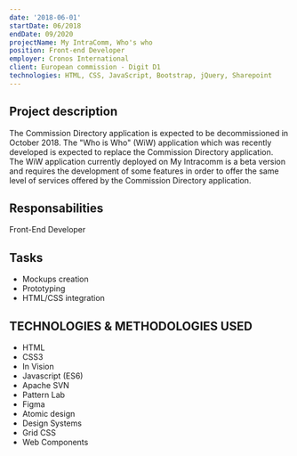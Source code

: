 ```yaml
---
date: '2018-06-01'
startDate: 06/2018
endDate: 09/2020
projectName: My IntraComm, Who's who
position: Front-end Developer
employer: Cronos International
client: European commission - Digit D1
technologies: HTML, CSS, JavaScript, Bootstrap, jQuery, Sharepoint
---
```


## Project description

The Commission Directory application is expected to be decommissioned in October 2018. The "Who is Who" (WiW) application which was recently developed is expected to replace the Commission Directory application. The WiW application currently deployed on My Intracomm is a beta version and requires the development of some features in order to offer the same level of services offered by the Commission Directory application.

## Responsabilities

Front-End Developer

## Tasks

- Mockups creation
- Prototyping
- HTML/CSS integration

## TECHNOLOGIES & METHODOLOGIES USED 

- HTML
- CSS3
- In Vision
- Javascript (ES6)
- Apache SVN
- Pattern Lab
- Figma
- Atomic design
- Design Systems
- Grid CSS
- Web Components